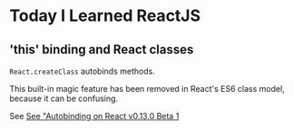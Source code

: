 # Today I Learned ReactJS

## 'this' binding and React classes

`React.createClass` autobinds methods.

This built-in magic feature has been removed in React's ES6 class model, because
it can be confusing.

See [See "Autobinding on React v0.13.0 Beta 1](https://facebook.github.io/react/blog/2015/01/27/react-v0.13.0-beta-1.html)
